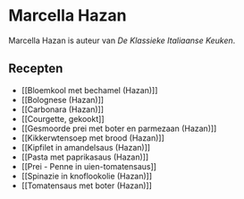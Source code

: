 # Marcella Hazan
Marcella Hazan is auteur van *De Klassieke Italiaanse Keuken*.

## Recepten
- [[Bloemkool met bechamel (Hazan)]]
- [[Bolognese (Hazan)]]
- [[Carbonara (Hazan)]]
- [[Courgette, gekookt]]
- [[Gesmoorde prei met boter en parmezaan (Hazan)]]
- [[Kikkerwtensoep met brood (Hazan)]]
- [[Kipfilet in amandelsaus (Hazan)]]
- [[Pasta met paprikasaus (Hazan)]]
- [[Prei - Penne in uien-tomatensaus]]
- [[Spinazie in knoflookolie (Hazan)]]
- [[Tomatensaus met boter (Hazan)]]